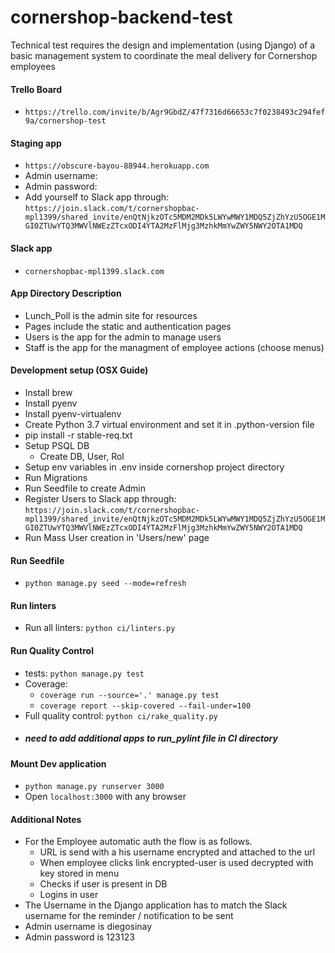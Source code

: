# cornershop-backend-test
Technical test requires the design and implementation (using Django) of a basic management system to coordinate the meal delivery for Cornershop employees

#### Trello Board
* `https://trello.com/invite/b/Agr9GbdZ/47f7316d66653c7f0238493c294fef9a/cornershop-test`

#### Staging app
* `https://obscure-bayou-88944.herokuapp.com`
* Admin username:
* Admin password:
* Add yourself to Slack app through: `https://join.slack.com/t/cornershopbac-mpl1399/shared_invite/enQtNjkzOTc5MDM2MDk5LWYwMWY1MDQ5ZjZhYzU5OGE1MGI0ZTUwYTQ3MWVlNWEzZTcxODI4YTA2MzFlMjg3MzhkMmYwZWY5NWY2OTA1MDQ`

#### Slack app
* `cornershopbac-mpl1399.slack.com`

#### App Directory Description
* Lunch_Poll is the admin site for resources
* Pages include the static and authentication pages
* Users is the app for the admin to manage users
* Staff is the app for the managment of employee actions (choose menus)

#### Development setup (OSX Guide)

* Install brew
* Install pyenv
* Install pyenv-virtualenv
* Create Python 3.7 virtual environment and set it in .python-version file
* pip install -r stable-req.txt
* Setup PSQL DB
   * Create DB, User, Rol
* Setup env variables in .env inside cornershop project directory
* Run Migrations
* Run Seedfile to create Admin
* Register Users to Slack app through: `https://join.slack.com/t/cornershopbac-mpl1399/shared_invite/enQtNjkzOTc5MDM2MDk5LWYwMWY1MDQ5ZjZhYzU5OGE1MGI0ZTUwYTQ3MWVlNWEzZTcxODI4YTA2MzFlMjg3MzhkMmYwZWY5NWY2OTA1MDQ`
* Run Mass User creation in 'Users/new' page

#### Run Seedfile

* `python manage.py seed --mode=refresh`

#### Run linters

* Run all linters: `python ci/linters.py`

#### Run Quality Control

* tests: `python manage.py test`
* Coverage:
  * `coverage run --source='.' manage.py test`
  * `coverage report --skip-covered --fail-under=100`
* Full quality control: `python ci/rake_quality.py`
* ##### need to add additional apps to run_pylint file in CI directory


#### Mount Dev application
* `python manage.py runserver 3000`
* Open `localhost:3000` with any browser

#### Additional Notes
* For the Employee automatic auth the flow is as follows.
  * URL is send with a his username encrypted and attached to the url
  * When employee clicks link encrypted-user is used decrypted with key stored in menu
  * Checks if user is present in DB
  * Logins in user
* The Username in the Django application has to match the Slack username for the reminder / notification to be sent
* Admin username is diegosinay
* Admin password is 123123
